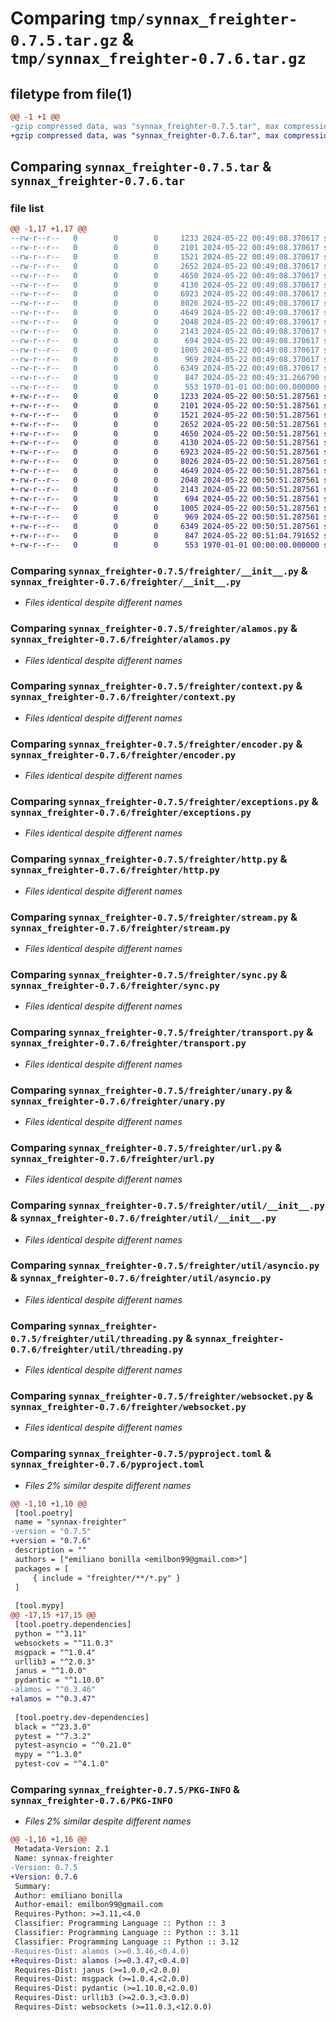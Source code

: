 # Comparing `tmp/synnax_freighter-0.7.5.tar.gz` & `tmp/synnax_freighter-0.7.6.tar.gz`

## filetype from file(1)

```diff
@@ -1 +1 @@
-gzip compressed data, was "synnax_freighter-0.7.5.tar", max compression
+gzip compressed data, was "synnax_freighter-0.7.6.tar", max compression
```

## Comparing `synnax_freighter-0.7.5.tar` & `synnax_freighter-0.7.6.tar`

### file list

```diff
@@ -1,17 +1,17 @@
--rw-r--r--   0        0        0     1233 2024-05-22 00:49:08.370617 synnax_freighter-0.7.5/freighter/__init__.py
--rw-r--r--   0        0        0     2101 2024-05-22 00:49:08.370617 synnax_freighter-0.7.5/freighter/alamos.py
--rw-r--r--   0        0        0     1521 2024-05-22 00:49:08.370617 synnax_freighter-0.7.5/freighter/context.py
--rw-r--r--   0        0        0     2652 2024-05-22 00:49:08.370617 synnax_freighter-0.7.5/freighter/encoder.py
--rw-r--r--   0        0        0     4650 2024-05-22 00:49:08.370617 synnax_freighter-0.7.5/freighter/exceptions.py
--rw-r--r--   0        0        0     4130 2024-05-22 00:49:08.370617 synnax_freighter-0.7.5/freighter/http.py
--rw-r--r--   0        0        0     6923 2024-05-22 00:49:08.370617 synnax_freighter-0.7.5/freighter/stream.py
--rw-r--r--   0        0        0     8026 2024-05-22 00:49:08.370617 synnax_freighter-0.7.5/freighter/sync.py
--rw-r--r--   0        0        0     4649 2024-05-22 00:49:08.370617 synnax_freighter-0.7.5/freighter/transport.py
--rw-r--r--   0        0        0     2048 2024-05-22 00:49:08.370617 synnax_freighter-0.7.5/freighter/unary.py
--rw-r--r--   0        0        0     2143 2024-05-22 00:49:08.370617 synnax_freighter-0.7.5/freighter/url.py
--rw-r--r--   0        0        0      694 2024-05-22 00:49:08.370617 synnax_freighter-0.7.5/freighter/util/__init__.py
--rw-r--r--   0        0        0     1005 2024-05-22 00:49:08.370617 synnax_freighter-0.7.5/freighter/util/asyncio.py
--rw-r--r--   0        0        0      969 2024-05-22 00:49:08.370617 synnax_freighter-0.7.5/freighter/util/threading.py
--rw-r--r--   0        0        0     6349 2024-05-22 00:49:08.370617 synnax_freighter-0.7.5/freighter/websocket.py
--rw-r--r--   0        0        0      847 2024-05-22 00:49:31.266790 synnax_freighter-0.7.5/pyproject.toml
--rw-r--r--   0        0        0      553 1970-01-01 00:00:00.000000 synnax_freighter-0.7.5/PKG-INFO
+-rw-r--r--   0        0        0     1233 2024-05-22 00:50:51.287561 synnax_freighter-0.7.6/freighter/__init__.py
+-rw-r--r--   0        0        0     2101 2024-05-22 00:50:51.287561 synnax_freighter-0.7.6/freighter/alamos.py
+-rw-r--r--   0        0        0     1521 2024-05-22 00:50:51.287561 synnax_freighter-0.7.6/freighter/context.py
+-rw-r--r--   0        0        0     2652 2024-05-22 00:50:51.287561 synnax_freighter-0.7.6/freighter/encoder.py
+-rw-r--r--   0        0        0     4650 2024-05-22 00:50:51.287561 synnax_freighter-0.7.6/freighter/exceptions.py
+-rw-r--r--   0        0        0     4130 2024-05-22 00:50:51.287561 synnax_freighter-0.7.6/freighter/http.py
+-rw-r--r--   0        0        0     6923 2024-05-22 00:50:51.287561 synnax_freighter-0.7.6/freighter/stream.py
+-rw-r--r--   0        0        0     8026 2024-05-22 00:50:51.287561 synnax_freighter-0.7.6/freighter/sync.py
+-rw-r--r--   0        0        0     4649 2024-05-22 00:50:51.287561 synnax_freighter-0.7.6/freighter/transport.py
+-rw-r--r--   0        0        0     2048 2024-05-22 00:50:51.287561 synnax_freighter-0.7.6/freighter/unary.py
+-rw-r--r--   0        0        0     2143 2024-05-22 00:50:51.287561 synnax_freighter-0.7.6/freighter/url.py
+-rw-r--r--   0        0        0      694 2024-05-22 00:50:51.287561 synnax_freighter-0.7.6/freighter/util/__init__.py
+-rw-r--r--   0        0        0     1005 2024-05-22 00:50:51.287561 synnax_freighter-0.7.6/freighter/util/asyncio.py
+-rw-r--r--   0        0        0      969 2024-05-22 00:50:51.287561 synnax_freighter-0.7.6/freighter/util/threading.py
+-rw-r--r--   0        0        0     6349 2024-05-22 00:50:51.287561 synnax_freighter-0.7.6/freighter/websocket.py
+-rw-r--r--   0        0        0      847 2024-05-22 00:51:04.791652 synnax_freighter-0.7.6/pyproject.toml
+-rw-r--r--   0        0        0      553 1970-01-01 00:00:00.000000 synnax_freighter-0.7.6/PKG-INFO
```

### Comparing `synnax_freighter-0.7.5/freighter/__init__.py` & `synnax_freighter-0.7.6/freighter/__init__.py`

 * *Files identical despite different names*

### Comparing `synnax_freighter-0.7.5/freighter/alamos.py` & `synnax_freighter-0.7.6/freighter/alamos.py`

 * *Files identical despite different names*

### Comparing `synnax_freighter-0.7.5/freighter/context.py` & `synnax_freighter-0.7.6/freighter/context.py`

 * *Files identical despite different names*

### Comparing `synnax_freighter-0.7.5/freighter/encoder.py` & `synnax_freighter-0.7.6/freighter/encoder.py`

 * *Files identical despite different names*

### Comparing `synnax_freighter-0.7.5/freighter/exceptions.py` & `synnax_freighter-0.7.6/freighter/exceptions.py`

 * *Files identical despite different names*

### Comparing `synnax_freighter-0.7.5/freighter/http.py` & `synnax_freighter-0.7.6/freighter/http.py`

 * *Files identical despite different names*

### Comparing `synnax_freighter-0.7.5/freighter/stream.py` & `synnax_freighter-0.7.6/freighter/stream.py`

 * *Files identical despite different names*

### Comparing `synnax_freighter-0.7.5/freighter/sync.py` & `synnax_freighter-0.7.6/freighter/sync.py`

 * *Files identical despite different names*

### Comparing `synnax_freighter-0.7.5/freighter/transport.py` & `synnax_freighter-0.7.6/freighter/transport.py`

 * *Files identical despite different names*

### Comparing `synnax_freighter-0.7.5/freighter/unary.py` & `synnax_freighter-0.7.6/freighter/unary.py`

 * *Files identical despite different names*

### Comparing `synnax_freighter-0.7.5/freighter/url.py` & `synnax_freighter-0.7.6/freighter/url.py`

 * *Files identical despite different names*

### Comparing `synnax_freighter-0.7.5/freighter/util/__init__.py` & `synnax_freighter-0.7.6/freighter/util/__init__.py`

 * *Files identical despite different names*

### Comparing `synnax_freighter-0.7.5/freighter/util/asyncio.py` & `synnax_freighter-0.7.6/freighter/util/asyncio.py`

 * *Files identical despite different names*

### Comparing `synnax_freighter-0.7.5/freighter/util/threading.py` & `synnax_freighter-0.7.6/freighter/util/threading.py`

 * *Files identical despite different names*

### Comparing `synnax_freighter-0.7.5/freighter/websocket.py` & `synnax_freighter-0.7.6/freighter/websocket.py`

 * *Files identical despite different names*

### Comparing `synnax_freighter-0.7.5/pyproject.toml` & `synnax_freighter-0.7.6/pyproject.toml`

 * *Files 2% similar despite different names*

```diff
@@ -1,10 +1,10 @@
 [tool.poetry]
 name = "synnax-freighter"
-version = "0.7.5"
+version = "0.7.6"
 description = ""
 authors = ["emiliano bonilla <emilbon99@gmail.com>"]
 packages = [
     { include = "freighter/**/*.py" }
 ]
 
 [tool.mypy]
@@ -17,15 +17,15 @@
 [tool.poetry.dependencies]
 python = "^3.11"
 websockets = "^11.0.3"
 msgpack = "^1.0.4"
 urllib3 = "^2.0.3"
 janus = "^1.0.0"
 pydantic = "^1.10.0"
-alamos = "^0.3.46"
+alamos = "^0.3.47"
 
 [tool.poetry.dev-dependencies]
 black = "^23.3.0"
 pytest = "^7.3.2"
 pytest-asyncio = "^0.21.0"
 mypy = "^1.3.0"
 pytest-cov = "^4.1.0"
```

### Comparing `synnax_freighter-0.7.5/PKG-INFO` & `synnax_freighter-0.7.6/PKG-INFO`

 * *Files 2% similar despite different names*

```diff
@@ -1,16 +1,16 @@
 Metadata-Version: 2.1
 Name: synnax-freighter
-Version: 0.7.5
+Version: 0.7.6
 Summary: 
 Author: emiliano bonilla
 Author-email: emilbon99@gmail.com
 Requires-Python: >=3.11,<4.0
 Classifier: Programming Language :: Python :: 3
 Classifier: Programming Language :: Python :: 3.11
 Classifier: Programming Language :: Python :: 3.12
-Requires-Dist: alamos (>=0.3.46,<0.4.0)
+Requires-Dist: alamos (>=0.3.47,<0.4.0)
 Requires-Dist: janus (>=1.0.0,<2.0.0)
 Requires-Dist: msgpack (>=1.0.4,<2.0.0)
 Requires-Dist: pydantic (>=1.10.0,<2.0.0)
 Requires-Dist: urllib3 (>=2.0.3,<3.0.0)
 Requires-Dist: websockets (>=11.0.3,<12.0.0)
```

